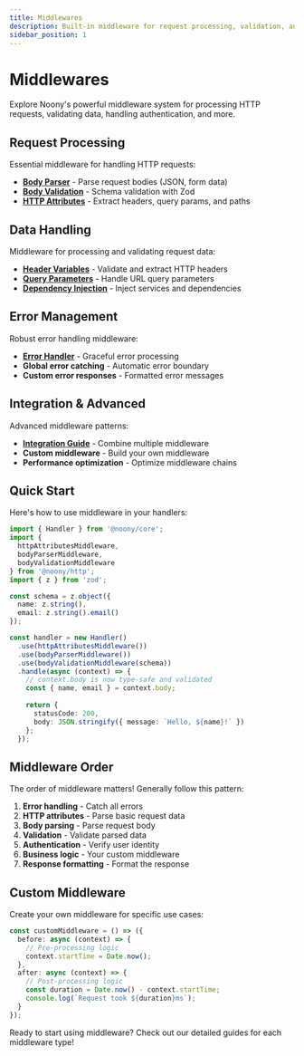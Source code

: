 ```yaml
---
title: Middlewares
description: Built-in middleware for request processing, validation, authentication, and more
sidebar_position: 1
---
```


# Middlewares

Explore Noony's powerful middleware system for processing HTTP requests, validating data, handling authentication, and more.

## Request Processing

Essential middleware for handling HTTP requests:

- **[Body Parser](/docs/middlewares/BodyParserMiddleware-Guide)** - Parse request bodies (JSON, form data)
- **[Body Validation](/docs/middlewares/BodyValidationMiddleware-Guide)** - Schema validation with Zod
- **[HTTP Attributes](/docs/middlewares/httpAttributesMiddleware)** - Extract headers, query params, and paths

## Data Handling

Middleware for processing and validating request data:

- **[Header Variables](/docs/middlewares/headerVariablesMiddleware)** - Validate and extract HTTP headers
- **[Query Parameters](/docs/middlewares/queryParametersMiddleware)** - Handle URL query parameters
- **[Dependency Injection](/docs/middlewares/DependencyInjectionMiddleware-Guide)** - Inject services and dependencies

## Error Management

Robust error handling middleware:

- **[Error Handler](/docs/middlewares/errorHandlerMiddleware)** - Graceful error processing
- **Global error catching** - Automatic error boundary
- **Custom error responses** - Formatted error messages

## Integration & Advanced

Advanced middleware patterns:

- **[Integration Guide](/docs/middlewares/middleware-integration-guide)** - Combine multiple middleware
- **Custom middleware** - Build your own middleware
- **Performance optimization** - Optimize middleware chains

## Quick Start

Here's how to use middleware in your handlers:

```typescript
import { Handler } from '@noony/core';
import { 
  httpAttributesMiddleware,
  bodyParserMiddleware,
  bodyValidationMiddleware 
} from '@noony/http';
import { z } from 'zod';

const schema = z.object({
  name: z.string(),
  email: z.string().email()
});

const handler = new Handler()
  .use(httpAttributesMiddleware())
  .use(bodyParserMiddleware())
  .use(bodyValidationMiddleware(schema))
  .handle(async (context) => {
    // context.body is now type-safe and validated
    const { name, email } = context.body;
    
    return {
      statusCode: 200,
      body: JSON.stringify({ message: `Hello, ${name}!` })
    };
  });
```

## Middleware Order

The order of middleware matters! Generally follow this pattern:

1. **Error handling** - Catch all errors
2. **HTTP attributes** - Parse basic request data
3. **Body parsing** - Parse request body
4. **Validation** - Validate parsed data
5. **Authentication** - Verify user identity
6. **Business logic** - Your custom middleware
7. **Response formatting** - Format the response

## Custom Middleware

Create your own middleware for specific use cases:

```typescript
const customMiddleware = () => ({
  before: async (context) => {
    // Pre-processing logic
    context.startTime = Date.now();
  },
  after: async (context) => {
    // Post-processing logic
    const duration = Date.now() - context.startTime;
    console.log(`Request took ${duration}ms`);
  }
});
```

Ready to start using middleware? Check out our detailed guides for each middleware type!
